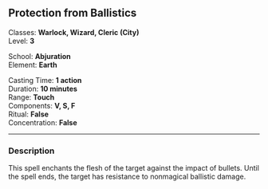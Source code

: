 ## Protection from Ballistics

Classes: **Warlock, Wizard, Cleric (City)**  
Level: **3**  

School: **Abjuration**  
Element: **Earth**  

Casting Time: **1 action**  
Duration: **10 minutes**  
Range: **Touch**  
Components: **V, S, F**  
Ritual: **False**  
Concentration: **False**  

------

### Description

This spell enchants the flesh of the target against the impact of bullets. Until the spell ends, the target has resistance to nonmagical ballistic damage.